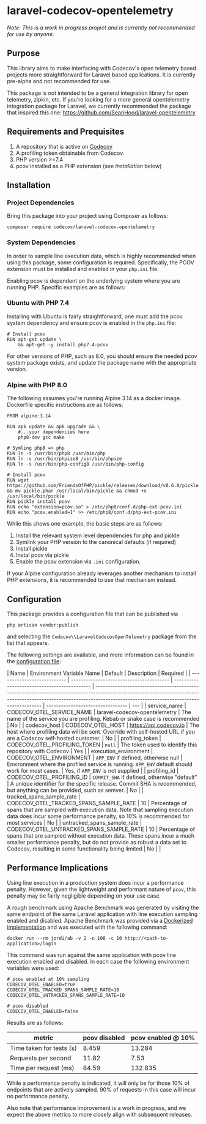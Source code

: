 # laravel-codecov-opentelemetry

_Note: This is a work in progress project and is currently not recommended for use by anyone._

## Purpose

This library aims to make interfacing with Codecov's open telemetry based projects more straightforward for Laravel based applications. It is currently pre-alpha and not recommended for use.

This package is not intended to be a general integration library for open telemetry, zipkin, etc. If you're looking for a more general opentelemetry integration package for Laravel, we currently recommended the package that inspired this one: https://github.com/SeanHood/laravel-opentelemetry

## Requirements and Prequisites

1. A repository that is active on [Codecov](https://codecov.io)
2. A profiling token obtainable from Codecov.
3. PHP version >=7.4
4. pcov installed as a PHP extension (see _Installation_ below)

## Installation

### Project Dependencies

Bring this package into your project using Composer as follows:

```
composer require codecov/laravel-codecov-opentelemetry
```

### System Dependencies

In order to sample line execution data, which is highly recommended when using this package, some configuration is required. Specifically, the PCOV extension must be installed and enabled in your `php.ini` file.

Enabling pcov is dependent on the underlying system where you are running PHP. Specific examples are as follows:

### Ubuntu with PHP 7.4

Installing with Ubuntu is fairly straightforward, one must add the pcov system dependency and ensure pcov is enabled in the `php.ini` file:

```
# Install pcov
RUN apt-get update \
    && apt-get -y install php7.4-pcov
```

For other versions of PHP, such as 8.0, you should ensure the needed pcov system package exists, and update the package name with the appropriate version.

### Alpine with PHP 8.0

The following assumes you're running Alpine 3.14 as a docker image. Dockerfile specific instructions are as follows:

```
FROM alpine:3.14

RUN apk update && apk upgrade && \
    #...your dependencies here
    php8-dev gcc make

# Symling php8 => php
RUN ln -s /usr/bin/php8 /usr/bin/php
RUN ln -s /usr/bin/phpize8 /usr/bin/phpize
RUN ln -s /usr/bin/php-config8 /usr/bin/php-config

# Install pcov
RUN wget https://github.com/FriendsOfPHP/pickle/releases/download/v0.6.0/pickle.phar && mv pickle.phar /usr/local/bin/pickle && chmod +x /usr/local/bin/pickle
RUN pickle install pcov
RUN echo "extension=pcov.so" > /etc/php8/conf.d/php-ext-pcov.ini
RUN echo "pcov.enabled=1" >> /etc/php8/conf.d/php-ext-pcov.ini
```

While this shows one example, the basic steps are as follows:

1. Install the relevant system level dependencies for php and pickle
2. Symlink your PHP version to the canonical defaults (if required)
3. Install pickle
4. Instal pcov via pickle
5. Enable the pcov extension via `.ini` configuration.

If your Alpine configuration already leverages another mechanism to install PHP extensions, it is recommended to use that mechanism instead.

## Configuration

This package provides a configuration file that can be published via

```
php artisan vendor:publish
```

and selecting the `Codecov\\LaravelCodecovOpenTelemetry` package from the list that appears.

The following settings are available, and more information can be found in the [configuration file](https://github.com/codecov/laravel-codecov-opentelemetry/blob/main/src/config/laravel_codecov_opentelemetry.php):

| Name                        | Environment Variable Name                | Default                                      | Description                                                                                                                                                                                                          | Required                          |
| --------------------------- | ---------------------------------------- | -------------------------------------------- | -------------------------------------------------------------------------------------------------------------------------------------------------------------------------------------------------------------------- | --------------------------------- | --- |
| service_name                | CODECOV_OTEL_SERVICE_NAME                | laravel-codecov-opentelemetry                | The name of the service you are profiling. Kebab or snake case is recommended                                                                                                                                        | No                                |
| codecov_host                | CODECOV_OTEL_HOST                        | https://api.codecov.io                       | The host where profiling data will be sent. Override with self-hosted URL if you are a Codecov self-hosted customer.                                                                                                 | No                                |
| profiling_token             | CODECOV_OTEL_PROFILING_TOKEN             | `null`                                       | The token used to identify this repository with Codecov                                                                                                                                                              | Yes                               |
| execution_environment       | CODECOV_OTEL_ENVIRONMENT                 | `APP_ENV` if defined, otherwise null         | Environment where the profiled service is running. `APP_ENV` default should work for most cases.                                                                                                                     | Yes, if `APP_ENV` is not supplied |
| profiling_id                | CODECOV_OTEL_PROFILING_ID                | `COMMIT_SHA` if defined, otherwise "default" | A unique identifier for the specific release. Commit SHA is recommended, but anything can be provided, such as semver.                                                                                               | No                                |
| tracked_spans_sample_rate   | CODECOV_OTEL_TRACKED_SPANS_SAMPLE_RATE   | 10                                           | Percentage of spans that are sampled with execution data. Note that sampling execution data does incur some performance penalty, so 10% is recommended for most services                                             | No                                |
| untracked_spans_sample_rate | CODECOV_OTEL_UNTRACKED_SPANS_SAMPLE_RATE | 10                                           | Percentage of spans that are sampled without execution data. These spans incur a much smaller performance penalty, but do not provide as robust a data set to Codecov, resulting in some functionality being limited | No                                |     |

## Performance Implications

Using line execution in a production system does incur a performance penalty. However, given the lightweight and performant nature of `pcov`, this penalty may be fairly negligible depending on your use case.

A rough benchmark using Apache Benchmark was generated by visiting the same endpoint of the same Laravel application with line execution sampling enabled and disabled. Apache Benchmark was provided via a [Dockerized implementation](https://hub.docker.com/r/jordi/ab) and was executed with the following command:

```
docker run --rm jordi/ab -v 2 -n 100 -c 10 http://<path-to-application>/login
```

This command was run against the same application with pcov line execution enabled and disabled. In each case the following environment variables were used:

```
# pcov enabled at 10% sampling
CODECOV_OTEL_ENABLED=true
CODECOV_OTEL_TRACKED_SPANS_SAMPLE_RATE=10
CODECOV_OTEL_UNTRACKED_SPANS_SAMPLE_RATE=10
```

```
# pcov disabled
CODECOV_OTEL_ENABLED=false
```

Results are as follows:

| metric                   | pcov disabled | pcov enabled @ 10% |
| ------------------------ | ------------- | ------------------ |
| Time taken for tests (s) | 8.459         | 13.284             |
| Requests per second      | 11.82         | 7.53               |
| Time per request (ms)    | 84.59         | 132.835            |

While a performance penalty is indicated, it will only be for those 10% of endpoints that are actively sampled. 90% of requests in this case will incur no performance penalty.

Also note that performance improvement is a work in progress, and we expect the above metrics to more closely align with subsequent releases.
